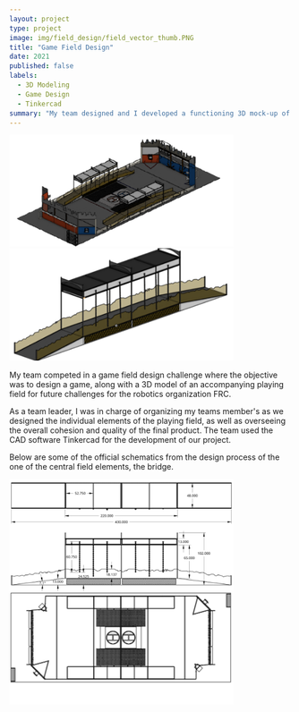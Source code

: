 ```yaml
---
layout: project
type: project
image: img/field_design/field_vector_thumb.PNG
title: "Game Field Design"
date: 2021
published: false
labels:
  - 3D Modeling
  - Game Design
  - Tinkercad
summary: "My team designed and I developed a functioning 3D mock-up of a game field proposal of future robotics competitions."
---
```


<div class="text-center p-4">
  <img width="400px" src="../img/field_design/2445 Compact Cleanup Field.PNG" class="img-thumbnail" >
  <img width="400px" src="../img/field_design/bridge_ortho.PNG" class="img-thumbnail" >
</div>

My team competed in a game field design challenge where the objective was to design a game, along with a 3D model of an accompanying playing field for future challenges for the robotics organization FRC.

As a team leader, I was in charge of organizing my teams member's as we designed the individual elements of the playing field, as well as overseeing the overall cohesion and quality of the final product. The team used the CAD software Tinkercad for the development of our project.

Below are some of the official schematics from the design process of the one of the central field elements, the bridge.

<div class="text-center p-4">
  <img width="400px" src="../img/field_design/bridge_schem.PNG" class="img-thumbnail" >
  <img width="400px" src="../img/field_design/Field Sketch.PNG" class="img-thumbnail" >
</div>
